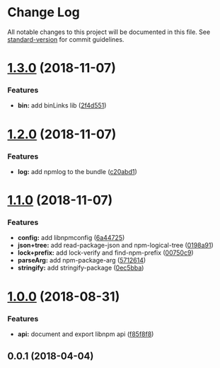 # Change Log

All notable changes to this project will be documented in this file. See [standard-version](https://github.com/conventional-changelog/standard-version) for commit guidelines.

<a name="1.3.0"></a>
# [1.3.0](https://github.com/npm/libnpm/compare/v1.2.0...v1.3.0) (2018-11-07)


### Features

* **bin:** add binLinks lib ([2f4d551](https://github.com/npm/libnpm/commit/2f4d551))



<a name="1.2.0"></a>
# [1.2.0](https://github.com/npm/libnpm/compare/v1.1.0...v1.2.0) (2018-11-07)


### Features

* **log:** add npmlog to the bundle ([c20abd1](https://github.com/npm/libnpm/commit/c20abd1))



<a name="1.1.0"></a>
# [1.1.0](https://github.com/npm/libnpm/compare/v1.0.0...v1.1.0) (2018-11-07)


### Features

* **config:** add libnpmconfig ([6a44725](https://github.com/npm/libnpm/commit/6a44725))
* **json+tree:** add read-package-json and npm-logical-tree ([0198a91](https://github.com/npm/libnpm/commit/0198a91))
* **lock+prefix:** add lock-verify and find-npm-prefix ([00750c9](https://github.com/npm/libnpm/commit/00750c9))
* **parseArg:** add npm-package-arg ([5712614](https://github.com/npm/libnpm/commit/5712614))
* **stringify:** add stringify-package ([0ec5bba](https://github.com/npm/libnpm/commit/0ec5bba))



<a name="1.0.0"></a>
# [1.0.0](https://github.com/npm/libnpm/compare/v0.0.1...v1.0.0) (2018-08-31)


### Features

* **api:** document and export libnpm api ([f85f8f8](https://github.com/npm/libnpm/commit/f85f8f8))



<a name="0.0.1"></a>
## 0.0.1 (2018-04-04)
